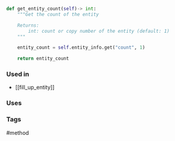 ```python
def get_entity_count(self)-> int:
	"""Get the count of the entity

	Returns:
		int: count or copy number of the entity (default: 1)
	"""

	entity_count = self.entity_info.get("count", 1)

	return entity_count
```

### Used in
- [[fill_up_entity]]

### Uses


### Tags
#method